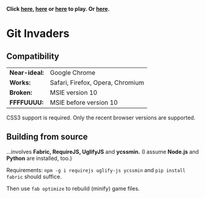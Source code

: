**Click [here][1], [here][1] or [here][1] to play. Or [here][1].**

[1]: http://animuchan.net/git-invaders/

# Git Invaders

## Compatibility

<table>
  <tr>
		<td><strong>Near-ideal:</strong></td>
		<td>Google Chrome</td>
	</tr>
	<tr>
		<td><strong>Works:</strong></td>
		<td>Safari, Firefox, Opera, Chromium</td>
	</tr>
	<tr>
		<td><strong>Broken:</strong></td>
		<td>MSIE version 10</td>
	</tr>
	<tr>
		<td><strong>FFFFUUUU:</strong></td>
		<td>MSIE before version 10</td>
	</tr>
</table>

CSS3 support is required.
Only the recent browser versions are supported.

## Building from source
...involves **Fabric, RequireJS, UglifyJS** and **ycssmin.**
(I assume **Node.js** and **Python** are installed, too.)

Requirements:
`npm -g i requirejs uglify-js ycssmin`
and
`pip install fabric`
should suffice.

Then use `fab optimize` to rebuild (minify) game files.
